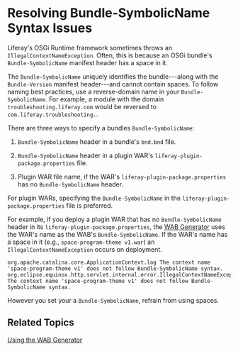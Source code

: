 # Resolving Bundle-SymbolicName Syntax Issues [](id=resolving-bundle-symbolicname-syntax-issues)

Liferay's OSGi Runtime framework sometimes throws an
`IllegalContextNameException`. Often, this is because an OSGi bundle's
`Bundle-SymbolicName` manifest header has a space in it.

The `Bundle-SymbolicName` uniquely identifies the bundle---along with the
`Bundle-Version` manifest header---and cannot contain spaces. To follow naming
best practices, use a reverse-domain name in your `Bundle-SymbolicName`. For
example, a module with the domain `troubleshooting.liferay.com` would be
reversed to `com.liferay.troubleshooting.`.

There are three ways to specify a bundles `Bundle-SymbolicName`:

1.  `Bundle-SymbolicName` header in a bundle's `bnd.bnd` file.

2.  `Bundle-SymbolicName` header in a plugin WAR's
    `liferay-plugin-package.properties` file.

3.  Plugin WAR file name, if the WAR's `liferay-plugin-package.properties` has
    no `Bundle-SymbolicName` header.

For plugin WARs, specifying the `Bundle-SymbolicName` in the
`liferay-plugin-package.properties` file is preferred. 

For example, if you deploy a plugin WAR that has no `Bundle-SymbolicName` header
in its `liferay-plugin-package.properties`, the
[WAB Generator](/develop/tutorials/-/knowledge_base/7-1/using-the-wab-generator)
uses the WAR's name as the WAB's `Bundle-SymbolicName`. If the WAR's name has a
space in it (e.g., `space-program-theme v1.war`) an
`IllegalContextNameException` occurs on deployment.

    org.apache.catalina.core.ApplicationContext.log The context name 'space-program-theme v1' does not follow Bundle-SymbolicName syntax.
    org.eclipse.equinox.http.servlet.internal.error.IllegalContextNameException: The context name 'space-program-theme v1' does not follow Bundle-SymbolicName syntax.

However you set your a `Bundle-SymbolicName`, refrain from using spaces.

## Related Topics [](id=related-topics)

[Using the WAB Generator](/develop/tutorials/-/knowledge_base/7-1/using-the-wab-generator)
